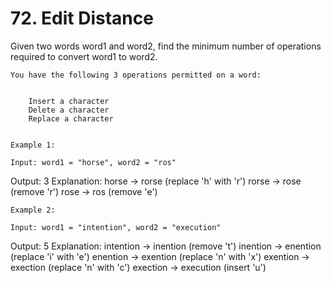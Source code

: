 # 72. Edit Distance

Given two words word1 and word2, find the minimum number of operations
        required to convert word1 to word2.

    You have the following 3 operations permitted on a word:

    
        Insert a character
        Delete a character
        Replace a character
    

    Example 1:

    Input: word1 = "horse", word2 = "ros"
Output: 3
Explanation:
horse -> rorse (replace 'h' with 'r')
rorse -> rose (remove 'r')
rose -> ros (remove 'e')

    Example 2:

    Input: word1 = "intention", word2 = "execution"
Output: 5
Explanation:
intention -> inention (remove 't')
inention -> enention (replace 'i' with 'e')
enention -> exention (replace 'n' with 'x')
exention -> exection (replace 'n' with 'c')
exection -> execution (insert 'u')